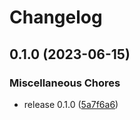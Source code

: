 # Changelog

## 0.1.0 (2023-06-15)


### Miscellaneous Chores

* release 0.1.0 ([5a7f6a6](https://github.com/jpedrodelacerda/krabby/commit/5a7f6a638d4301a4cf5d6fe97e824f40a86b1e5b))
